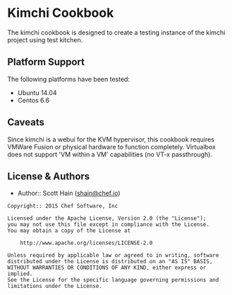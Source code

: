 Kimchi Cookbook
=====================

The kimchi cookbook is designed to create a testing instance of the kimchi project using test kitchen.

Platform Support
----------------
The following platforms have been tested:
* Ubuntu 14.04
* Centos 6.6

Caveats
-------
Since kimchi is a webui for the KVM hypervisor, this cookbook requires VMWare Fusion or physical hardware to function completely. Virtualbox does not support 'VM within a VM' capabilities (no VT-x passthrough).

License & Authors
-----------------
- Author:: Scott Hain (<shain@chef.io>)

```text
Copyright:: 2015 Chef Software, Inc

Licensed under the Apache License, Version 2.0 (the "License");
you may not use this file except in compliance with the License.
You may obtain a copy of the License at

    http://www.apache.org/licenses/LICENSE-2.0

Unless required by applicable law or agreed to in writing, software
distributed under the License is distributed on an "AS IS" BASIS,
WITHOUT WARRANTIES OR CONDITIONS OF ANY KIND, either express or implied.
See the License for the specific language governing permissions and
limitations under the License.
```
